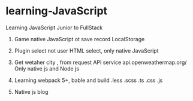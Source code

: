 # learning-JavaScript
Learning JavaScript Junior to FullStack

1) Game native JavaScript ot save record LocalStorage

2) Plugin select not user HTML select, only native JavaScript

3) Get wetaher city , from request API service api.openweathermap.org/ Only native js and Node js

4) Learning webpack 5+, bable and build .less .scss .ts .css .js

5) Native js blog

